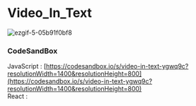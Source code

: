 # Video_In_Text

![ezgif-5-05b91f0bf8](https://github.com/MontaKr/CSS_Practice/assets/115155803/3f3ecfe1-6c71-41e6-bd46-954495f97057)

### CodeSandBox

JavaScript : [https://codesandbox.io/s/video-in-text-ygwq9c?resolutionWidth=1400&resolutionHeight=800](https://codesandbox.io/s/video-in-text-ygwq9c?resolutionWidth=1400&resolutionHeight=800) \
React : []()
